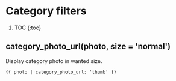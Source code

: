 # Category filters
1. TOC
{:toc}


## category_photo_url(photo, size = 'normal')

Display category photo in wanted size.

~~~django
{{ photo | category_photo_url: 'thumb' }}
~~~
